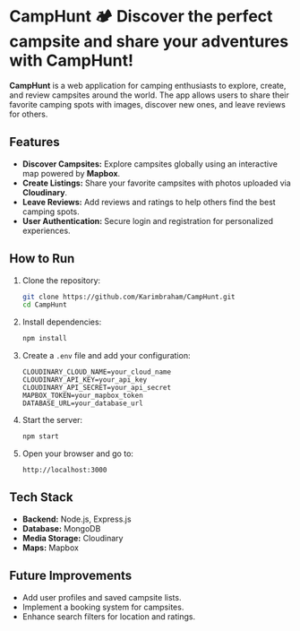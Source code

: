 # CampHunt 🏕️ Discover the perfect campsite and share your adventures with CampHunt!

**CampHunt** is a web application for camping enthusiasts to explore, create, and review campsites around the world. The app allows users to share their favorite camping spots with images, discover new ones, and leave reviews for others.

## Features 

- **Discover Campsites:** Explore campsites globally using an interactive map powered by **Mapbox**.
- **Create Listings:** Share your favorite campsites with photos uploaded via **Cloudinary**.
- **Leave Reviews:** Add reviews and ratings to help others find the best camping spots.
- **User Authentication:** Secure login and registration for personalized experiences.

## How to Run 

1. Clone the repository:
   ```bash
   git clone https://github.com/Karimbraham/CampHunt.git
   cd CampHunt
   ```

2. Install dependencies:
   ```bash
   npm install
   ```

3. Create a `.env` file and add your configuration:
   ```env
   CLOUDINARY_CLOUD_NAME=your_cloud_name
   CLOUDINARY_API_KEY=your_api_key
   CLOUDINARY_API_SECRET=your_api_secret
   MAPBOX_TOKEN=your_mapbox_token
   DATABASE_URL=your_database_url
   ```

4. Start the server:
   ```bash
   npm start
   ```

5. Open your browser and go to:
   ```
   http://localhost:3000
   ```

## Tech Stack 

- **Backend:** Node.js, Express.js
- **Database:** MongoDB
- **Media Storage:** Cloudinary
- **Maps:** Mapbox

## Future Improvements 

- Add user profiles and saved campsite lists.
- Implement a booking system for campsites.
- Enhance search filters for location and ratings.
 
